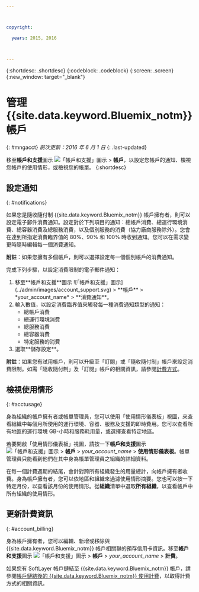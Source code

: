 ```yaml
---



copyright:

  years: 2015, 2016



---
```


{:shortdesc: .shortdesc}
{:codeblock: .codeblock}
{:screen: .screen}
{:new_window: target="_blank"}

# 管理 {{site.data.keyword.Bluemix_notm}} 帳戶
{: #mngacct}
*前次更新：2016 年 6 月 1 日*
{: .last-updated}

移至**帳戶和支援**圖示 ![「帳戶和支援」圖示](../admin/images/account_support.svg) &gt; **帳戶**，以設定您帳戶的通知、檢視您帳戶的使用情形，或檢視您的帳單。
{:shortdesc}

## 設定通知
{: #notifications}

如果您是隨收隨付制 {{site.data.keyword.Bluemix_notm}} 帳戶擁有者，則可以設定電子郵件消費通知。設定對於下列項目的通知：總帳戶消費、總運行環境消費、總容器消費及總服務消費，以及個別服務的消費（協力廠商服務除外）。您會在達到所指定消費臨界值的 80%、90% 和 100% 時收到通知。您可以在需求變更時隨時編輯每一個消費通知。

**附註**：如果您擁有多個帳戶，則可以選擇設定每一個個別帳戶的消費通知。

完成下列步驟，以設定消費限制的電子郵件通知：

<ol>
<li>移至**帳戶和支援**圖示 ![「帳戶和支援」圖示](../admin/images/account_support.svg) &gt; **帳戶** &gt; *your_account_name* &gt; **消費通知**。</li>
<li>輸入數值，以設定消費臨界值來觸發每一種消費通知類型的通知：<br />
<ul>
<li>總帳戶消費</li>
<li>總運行環境消費</li>
<li>總服務消費</li>
<li>總容器消費</li>
<li>特定服務的消費</li>
</ul>
</li>
<li>選取**儲存設定**。</li>
</ol>

**附註**：如果您有試用帳戶，則可以升級至「訂閱」或「隨收隨付制」帳戶來設定消費限制。如需「隨收隨付制」及「訂閱」帳戶的相關資訊，請參閱[計費方式](../pricing/index.html#pay-accounts)。

## 檢視使用情形
{: #acctusage}

身為組織的帳戶擁有者或帳單管理員，您可以使用「使用情形儀表板」視圖，來查看組織中每個月所使用的運行環境、容器、服務及支援的即時費用。您可以查看所有地區的運行環境 GB-小時和服務耗用量，或選擇查看特定地區。

若要開啟「使用情形儀表板」視圖，請按一下**帳戶和支援**圖示 ![「帳戶和支援」圖示](../admin/images/account_support.svg) &gt; **帳戶** &gt; *your_account_name* &gt; **使用情形儀表板**。帳單管理員只能看到他們在其中身為帳單管理員之組織的詳細資料。

在每一個計費週期的結尾，會針對跨所有組織發生的用量總計，向帳戶擁有者收費。身為帳戶擁有者，您可以依地區和組織來過濾使用情形摘要。您也可以按一下特定月份，以查看該月份的使用情形。從**組織**清單中選取**所有組織**，以查看帳戶中所有組織的使用情形。


## 更新計費資訊
{: #account_billing}

身為帳戶擁有者，您可以編輯、新增或移除與 {{site.data.keyword.Bluemix_notm}} 帳戶相關聯的預存信用卡資訊。移至**帳戶和支援**圖示 ![「帳戶和支援」圖示](../admin/images/account_support.svg) &gt; **帳戶** &gt; *your_account_name* &gt; **計費**。

如果您有 SoftLayer 帳戶鏈結至 {{site.data.keyword.Bluemix_notm}} 帳戶，請參閱[帳戶鏈結後的 {{site.data.keyword.Bluemix_notm}} 使用計費](../admin/softlayerlink.html#bill_usage)，以取得計費方式的相關資訊。
